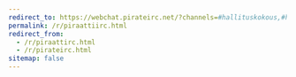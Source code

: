 ```yaml
---
redirect_to: https://webchat.pirateirc.net/?channels=#hallituskokous,#hepihalko,#helsinki,#hame,#kaakko,#kampanjateltta,#keski-suomi,#lappi,#mediaseuranta,#oulu,#piraatit,#piraattinuoret,#pinu_hallitus,#piraattinuoret-kapistely,#opers,#pirkanmaa,#ppfi,#puoluetoimisto,#puoluevaltuusto,#satakunta,#savo-karjala,#toiminta,#uusimaa,#vaasa,#varsinais-suomi,#verkkopalvelut
permalink: /r/piraattiirc.html
redirect_from:
  - /r/piraattirc.html
  - /r/pirateirc.html
sitemap: false
---
```

